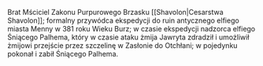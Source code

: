 Brat Mściciel Zakonu Purpurowego Brzasku [[Shavolon|Cesarstwa Shavolon]]; formalny przywódca ekspedycji do ruin antycznego elfiego miasta Menny w 381 roku Wieku Burz; w czasie ekspedycji nadzorca elfiego Śniącego Palhema, który w czasie ataku żmija Jawryta zdradził i umożliwił żmijowi przejście przez szczelinę w Zasłonie do Otchłani; w pojedynku pokonał i zabił Śniącego Palhema.